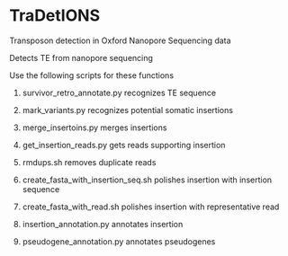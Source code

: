 # TraDetIONS
Transposon detection in Oxford Nanopore Sequencing data

Detects TE from nanopore sequencing

Use the following scripts for these functions
1. survivor_retro_annotate.py    recognizes TE sequence
2. mark_variants.py              recognizes potential somatic insertions
3. merge_insertoins.py            merges insertions
4. get_insertion_reads.py         gets reads supporting insertion
5. rmdups.sh                      removes duplicate reads 
6. create_fasta_with_insertion_seq.sh  polishes insertion with insertion sequence
7. create_fasta_with_read.sh  polishes insertion with representative read
8. insertion_annotation.py    annotates insertion

9. pseudogene_annotation.py    annotates pseudogenes
